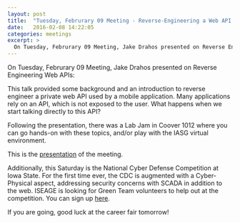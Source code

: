 ```yaml
---
layout: post
title:  "Tuesday, Februrary 09 Meeting - Reverse-Engineering a Web API Part 1: Tools, Techniques, and Background"
date:   2016-02-08 14:22:05
categories: meetings
excerpt: >
  On Tuesday, Februrary 09 Meeting, Jake Drahos presented on Reverse Engineering Web APIs
---
```

On Tuesday, Februrary 09 Meeting, Jake Drahos presented on Reverse Engineering Web APIs:

  This talk provided some background and an introduction to reverse engineer a private web API used by a mobile application. Many applications rely on an API, which is not exposed to the user. What happens when we start talking directly to this API?

Following the presentation, there was a Lab Jam in Coover 1012 where you can go hands-on with these topics, and/or play with the IASG virtual environment.

This is the [presentation](https://docs.google.com/presentation/d/1DVsHj7bnhm67njFSga6rexSw9beC49_VWzbcSPyLqHc/edit?usp=sharing) of the meeting.

Additionally, this Saturday is the National Cyber Defense Competition at Iowa State. For the first time ever, the CDC is augmented with a Cyber-Physical aspect, addressing security concerns with SCADA in addition to the web. ISEAGE is looking for Green Team volunteers to help out at the competition. You can sign up [here](https://docs.google.com/forms/d/1ATftRcIRt7rQW_EFwc0sPnTZhsRp6q3k2Iqb6O0x9F8/viewform). 

If you are going, good luck at the career fair tomorrow!
